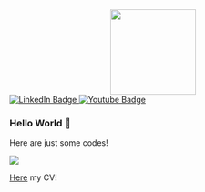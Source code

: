 <div id="header" align="center">
  <img src="https://media.giphy.com/media/SHjOSDkKZ18qOHA5B5/giphy.gif" width="150"/>
</div>

<div id="badges">
  <a href="https://Michele231.github.io/vitae/cv.pdf">
    <img src="https://img.shields.io/badge/CV-blue?style=for-the-badge&logo=linkedin&logoColor=white" alt="LinkedIn Badge"/>
  </a>
  <a href="https://www.unibo.it/sitoweb/michele.martinazzo2">
    <img src="https://img.shields.io/badge/UNIBO-red?style=for-the-badge&logo=youtube&logoColor=white" alt="Youtube Badge"/>
  </a>

</div>

### Hello World 👋

Here are just some codes!

![](https://komarev.com/ghpvc/?username=Michele231&color=blueviolet&style=for-the-badge)

[Here](https://Michele231.github.io/vitae/cv.pdf) my CV!
